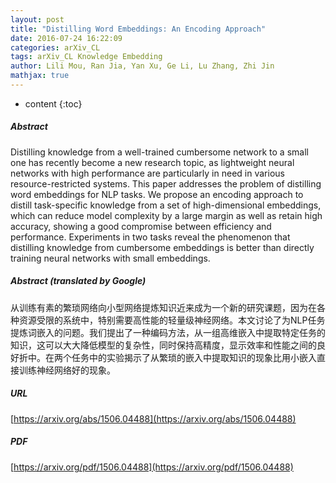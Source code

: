 ```yaml
---
layout: post
title: "Distilling Word Embeddings: An Encoding Approach"
date: 2016-07-24 16:22:09
categories: arXiv_CL
tags: arXiv_CL Knowledge Embedding
author: Lili Mou, Ran Jia, Yan Xu, Ge Li, Lu Zhang, Zhi Jin
mathjax: true
---
```


* content
{:toc}

##### Abstract
Distilling knowledge from a well-trained cumbersome network to a small one has recently become a new research topic, as lightweight neural networks with high performance are particularly in need in various resource-restricted systems. This paper addresses the problem of distilling word embeddings for NLP tasks. We propose an encoding approach to distill task-specific knowledge from a set of high-dimensional embeddings, which can reduce model complexity by a large margin as well as retain high accuracy, showing a good compromise between efficiency and performance. Experiments in two tasks reveal the phenomenon that distilling knowledge from cumbersome embeddings is better than directly training neural networks with small embeddings.

##### Abstract (translated by Google)
从训练有素的繁琐网络向小型网络提炼知识近来成为一个新的研究课题，因为在各种资源受限的系统中，特别需要高性能的轻量级神经网络。本文讨论了为NLP任务提炼词嵌入的问题。我们提出了一种编码方法，从一组高维嵌入中提取特定任务的知识，这可以大大降低模型的复杂性，同时保持高精度，显示效率和性能之间的良好折中。在两个任务中的实验揭示了从繁琐的嵌入中提取知识的现象比用小嵌入直接训练神经网络好的现象。

##### URL
[https://arxiv.org/abs/1506.04488](https://arxiv.org/abs/1506.04488)

##### PDF
[https://arxiv.org/pdf/1506.04488](https://arxiv.org/pdf/1506.04488)

